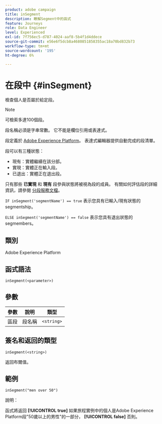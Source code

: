 ```yaml
---
product: adobe campaign
title: inSegment
description: 瞭解Segment中的函式
feature: Journeys
role: Data Engineer
level: Experienced
exl-id: 7f756ec5-d787-4024-aaf8-5b4f1d4ddece
source-git-commit: e56e6f5dcb8a4680851858355ac18a70bd832b73
workflow-type: tm+mt
source-wordcount: '195'
ht-degree: 6%

---
```


# 在段中 {#inSegment}

檢查個人是否屬於給定段。

>[!NOTE]
>
>可檢索多達100個段。

段名稱必須是字串常數。 它不能是欄位引用或表達式。

段定義於 [Adobe Experience Platform](https://platform.adobe.com/segment/overview)。 表達式編輯器提供自動完成的段清單。

段可以有三種狀態：

* 現有：實體繼續在該分部。
* 實現：實體正在輸入段。
* 已退出：實體正在退出段。

只有那些 **已實現** 和 **現有** 段參與狀態將被視為段的成員。 有關如何評估段的詳細資訊，請參閱 [分段服務文檔](https://experienceleague.adobe.com/docs/experience-platform/segmentation/tutorials/evaluate-a-segment.html?lang=en#interpret-segment-results)。

`IF inSegment('segmentName') == true` 表示您具有已輸入/現有狀態的segmentship。

`ELSE inSegment('segmentName') == false` 表示您具有退出狀態的segmembers。

## 類別

Adobe Experience Platform

## 函式語法

`inSegment(<parameter>)`

## 參數

| 參數 | 說明 | 類型 |
|--- |--- |--- |
| 區段 | 段名稱 | `<string>` |

## 簽名和返回的類型

`inSegment(<string>)`

返回布爾值。

## 範例

`inSegment("men over 50")`

說明：

函式將返回 **[!UICONTROL true]** 如果旅程實例中的個人是Adobe Experience Platform段&quot;50歲以上的男性&quot;的一部分， **[!UICONTROL false]** 否則。
